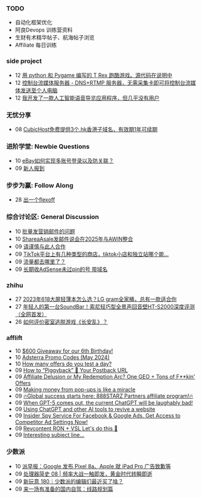### TODO
-  自动化框架优化
-  阿良Devops 训练营资料
-  生财有术精华帖子、航海帖子浏览
-  Affiliate 每日训练

### side project
<!-- sideproject:START -->
-  12 [用 python 和 Pygame 编写的 T Rex 跑酷游戏。源代码在说明中](https://www.youtube.com/watch?v=pZySIXSelCA)
-  12 [控制台流媒体服务器 - DNS+RTMP 服务器，无需采集卡即可将控制台流媒体发送至个人电脑](https://github.com/Aioros/console-streaming-server)
-  12 [我开发了一款人工智能语音导览应用程序，但几乎没有用户](https://www.reddit.com/r/SideProject/comments/18gpp0e/ive_built_an_ai_audio_tour_app_but_have_almost_no/)<!-- sideproject:END -->


### 无忧分享
<!-- ruyo:START -->
-  08 [CubicHost免费提供3个.hk香港子域名，有效期1年可续期](https://51.ruyo.net/18660.html)<!-- ruyo:END -->

### 进阶学堂: Newbie Questions
<!-- advertcn1:START -->
-  10 [eBay如何实现多账号登录以及防关联？](https://www.advertcn.com/thread-114952-1-1.html)
-  09 [新人报到](https://www.advertcn.com/thread-114946-1-1.html)<!-- advertcn1:END -->

### 步步为赢: Follow Along
<!-- advertcn2:START -->
-  28 [出一个flexoff](https://www.advertcn.com/thread-114847-1-1.html)<!-- advertcn2:END -->

### 综合讨论区: General Discussion
<!-- advertcn3:START -->
-  10 [批量发营销邮件的问题](https://www.advertcn.com/thread-114950-1-1.html)
-  10 [ShareaAsale发邮件说会在2025年与AWIN整合](https://www.advertcn.com/thread-114949-1-1.html)
-  09 [请谨慎与此人合作](https://www.advertcn.com/thread-114948-1-1.html)
-  09 [TikTok平台上有几种类型的商店，tiktok小店和独立站哪个能...](https://www.advertcn.com/thread-114945-1-1.html)
-  09 [流量都去哪里了？](https://www.advertcn.com/thread-114940-1-1.html)
-  09 [长期收AdSense未过pin的号 带域名](https://www.advertcn.com/thread-114939-1-1.html)<!-- advertcn3:END -->


### zhihu
<!-- zhihu:START -->
-  27 [2023年618大屏轻薄本怎么选？LG gram全家桶，总有一款适合你](http://zhuanlan.zhihu.com/p/632641888?utm_campaign=rss&utm_medium=rss&utm_source=rss&utm_content=title)
-  27 [年轻人的第一台SoundBar！索尼轻巧型全景声回音壁HT-S2000深度评测（全网首发）](http://zhuanlan.zhihu.com/p/630990296?utm_campaign=rss&utm_medium=rss&utm_source=rss&utm_content=title)
-  26 [如何评价密室逃脱游戏《长安乱》？](http://www.zhihu.com/question/563950552/answer/3045961312?utm_campaign=rss&utm_medium=rss&utm_source=rss&utm_content=title)<!-- zhihu:END -->

### afflift
<!-- afflift:START -->
-  10 [$600 Giveaway for our 6th Birthday!](https://afflift.com/f/threads/600-giveaway-for-our-6th-birthday.13055/)
-  10 [Adsterra Promo Codes &lpar;May 2024&rpar;](https://afflift.com/f/threads/adsterra-promo-codes-may-2024.13100/)
-  10 [How many offers do you test a day?](https://afflift.com/f/threads/how-many-offers-do-you-test-a-day.13094/)
-  09 [How to “Piggyback” 🐷 Your Postback URL](https://afflift.com/f/threads/how-to-%E2%80%9Cpiggyback%E2%80%9D-%F0%9F%90%B7-your-postback-url.9986/)
-  09 [Affiliate Delusion or My Redemption Arc? One GEO + Tons of F**kin&#39; Offers](https://afflift.com/f/threads/affiliate-delusion-or-my-redemption-arc-one-geo-tons-of-f-kin-offers.13035/)
-  09 [Making money from pop-ups is like a miracle](https://afflift.com/f/threads/making-money-from-pop-ups-is-like-a-miracle.13077/)
-  09 [🔥Global success starts here: 888STARZ Partners affiliate program!🔥](https://afflift.com/f/threads/%F0%9F%94%A5global-success-starts-here-888starz-partners-affiliate-program-%F0%9F%94%A5.12803/)
-  09 [When GPT-5 comes out, the current ChatGPT will be laughably bad!](https://afflift.com/f/threads/when-gpt-5-comes-out-the-current-chatgpt-will-be-laughably-bad.13098/)
-  09 [Using ChatGPT and other AI tools to revive a website](https://afflift.com/f/threads/using-chatgpt-and-other-ai-tools-to-revive-a-website.12532/)
-  09 [Insider Spy Service For Facebook &amp; Google Ads. Get Access to Competitor Ad Settings Now!](https://afflift.com/f/threads/insider-spy-service-for-facebook-google-ads-get-access-to-competitor-ad-settings-now.13060/)
-  09 [Revcontent RON + VSL Let&#39;s do this 🚀](https://afflift.com/f/threads/revcontent-ron-vsl-lets-do-this-%F0%9F%9A%80.9662/)
-  09 [Interesting subject line...](https://afflift.com/f/threads/interesting-subject-line.13097/)<!-- afflift:END -->

### 少数派
<!-- sspai:START -->
-  10 [派早报：Google 发布 Pixel 8a、Apple 就 iPad Pro 广告致歉等](https://sspai.com/post/88677)
-  09 [处理器简史 08 | 频率大战一触即发，黄金时代转瞬即逝](https://sspai.com/prime/story/sv-anecdotes-08)
-  09 [新玩意 180｜少数派的编辑们最近买了啥？](https://sspai.com/post/88671)
-  09 [来一场有准备的国内自驾：线路规划篇](https://sspai.com/post/88227)<!-- sspai:END -->
